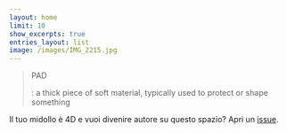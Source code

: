 ```yaml
---
layout: home
limit: 10
show_excerpts: true
entries_layout: list
image: /images/IMG_2215.jpg
---
```

>PAD
>
>: a thick piece of soft material, typically used to protect or shape something

Il tuo midollo è 4D e vuoi divenire autore su questo spazio? Apri un [issue][issue].

[issue]: https://github.com/grammaton/p4d/issues
